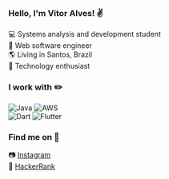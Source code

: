 ### Hello, I'm Vitor Alves! :v:

:computer: Systems analysis and development student<br>
:wrench: Web software engineer<br>
:earth_americas: Living in Santos, Brazil<br>
:rocket: Technology enthusiast

### I work with :pencil2:
<img alt="Java" src="https://img.shields.io/badge/java-%23ED8B00.svg?&style=for-the-badge&logo=java&logoColor=white"/> <img alt="AWS" src="https://img.shields.io/badge/AWS%20-%23FF9900.svg?&style=for-the-badge&logo=amazon-aws&logoColor=white"/><br><img alt="Dart" src="https://img.shields.io/badge/dart-%230175C2.svg?&style=for-the-badge&logo=dart&logoColor=white"/> <img alt="Flutter" src="https://img.shields.io/badge/Flutter%20-%2302569B.svg?&style=for-the-badge&logo=Flutter&logoColor=white"/>
  	 	 
### Find me on :magnet:

:camera: [Instagram](https://www.instagram.com/thealvestein)<br> 
:triangular_flag_on_post: [HackerRank](https://www.hackerrank.com/thealvestein?hr_r=1)<br>
